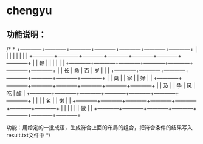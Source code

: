 # chengyu
## 功能说明：
/*
*
+————+————+————+————+————+————+————+
|    |    |    |    |    |    |    |
+————+————+————+————+————+————+————+
|    | 鞭 |    |    |    |    |    |
+————+————+————+————+————+————+————+
|    | 长 | 命 | 百  | 岁 |    |    |
+————+————+————+————+————+————+————+
|    | 莫 |    | 家  |    | 好 |    |
+————+————+————+————+————+————+————+
|    | 及 |    | 争 |  风 | 吃 |  醋 |
+————+————+————+————+————+————+————+
|    |    |    | 名 |    | 懒 |    |
+————+————+————+————+————+————+————+
|    |    |    |    |    | 做 |    |
+————+————+————+————+————+————+————+

功能：用给定的一批成语，生成符合上面的布局的组合，把符合条件的结果写入result.txt文件中
*/
